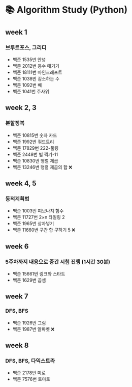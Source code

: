 # 📚 Algorithm Study (Python)

## week 1

### 브루트포스, 그리디

- 백준 1535번 안녕
- 백준 2012번 등수 매기기
- 백준 18111번 마인크래프트
- 백준 1038번 감소하는 수
- 백준 1092번 배 
- 백준 1041번 주사위

## week 2, 3

### 분할정복

- 백준 10815번 숫자 카드
- 백준 1992번 쿼드트리
- 백준 17829번 222-풀링
- 백준 2448번 별 찍기-11
- 백준 10830번 행렬 제곱
- 백준 13246번 행렬 제곱의 합 ❌

## week 4, 5

### 동적계획법

- 백준 1003번 피보나치 함수
- 백준 11727번 2×n 타일링 2
- 백준 1965번 상자넣기
- 백준 11660번 구간 합 구하기 5 ❌

## week 6

### 5주차까지 내용으로 중간 시험 진행 (1시간 30분)

- 백준 15661번 링크와 스타트
- 백준 1629번 곱셈

## week 7

### DFS, BFS

- 백준 1926번 그림
- 백준 1987번 알파벳 ❌

## week 8

### DFS, BFS, 다익스트라

- 백준 2178번 미로
- 백준 7576번 토마토